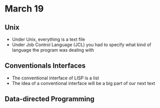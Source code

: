 # March 19

## Unix
- Under Unix, everything is a text file
- Under Job Control Language (JCL) you had to specify what kind of language the program was dealing with

## Conventionals Interfaces
- The conventional interface of LISP is a list
- The idea of a conventional interface will be a big part of our next text

## Data-directed Programming
